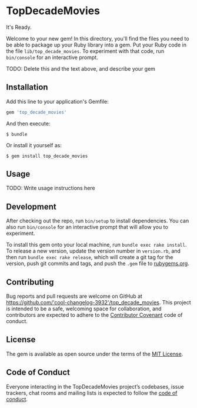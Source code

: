 # TopDecadeMovies
It's Ready.

Welcome to your new gem! In this directory, you'll find the files you need to be able to package up your Ruby library into a gem. Put your Ruby code in the file `lib/top_decade_movies`. To experiment with that code, run `bin/console` for an interactive prompt.

TODO: Delete this and the text above, and describe your gem

## Installation

Add this line to your application's Gemfile:

```ruby
gem 'top_decade_movies'
```

And then execute:

    $ bundle

Or install it yourself as:

    $ gem install top_decade_movies

## Usage

TODO: Write usage instructions here

## Development

After checking out the repo, run `bin/setup` to install dependencies. You can also run `bin/console` for an interactive prompt that will allow you to experiment.

To install this gem onto your local machine, run `bundle exec rake install`. To release a new version, update the version number in `version.rb`, and then run `bundle exec rake release`, which will create a git tag for the version, push git commits and tags, and push the `.gem` file to [rubygems.org](https://rubygems.org).

## Contributing

Bug reports and pull requests are welcome on GitHub at https://github.com/'cool-changelog-3932'/top_decade_movies. This project is intended to be a safe, welcoming space for collaboration, and contributors are expected to adhere to the [Contributor Covenant](http://contributor-covenant.org) code of conduct.

## License

The gem is available as open source under the terms of the [MIT License](https://opensource.org/licenses/MIT).

## Code of Conduct

Everyone interacting in the TopDecadeMovies project’s codebases, issue trackers, chat rooms and mailing lists is expected to follow the [code of conduct](https://github.com/'cool-changelog-3932'/top_decade_movies/blob/master/CODE_OF_CONDUCT.md).
